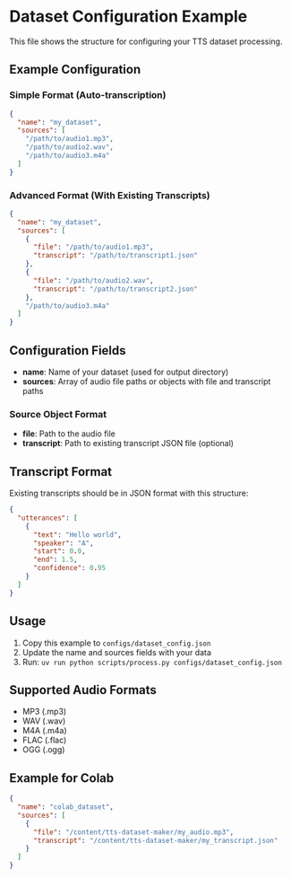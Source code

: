 # Dataset Configuration Example

This file shows the structure for configuring your TTS dataset processing.

## Example Configuration

### Simple Format (Auto-transcription)
```json
{
  "name": "my_dataset",
  "sources": [
    "/path/to/audio1.mp3",
    "/path/to/audio2.wav",
    "/path/to/audio3.m4a"
  ]
}
```

### Advanced Format (With Existing Transcripts)
```json
{
  "name": "my_dataset",
  "sources": [
    {
      "file": "/path/to/audio1.mp3",
      "transcript": "/path/to/transcript1.json"
    },
    {
      "file": "/path/to/audio2.wav",
      "transcript": "/path/to/transcript2.json"
    },
    "/path/to/audio3.m4a"
  ]
}
```

## Configuration Fields

- **name**: Name of your dataset (used for output directory)
- **sources**: Array of audio file paths or objects with file and transcript paths

### Source Object Format
- **file**: Path to the audio file
- **transcript**: Path to existing transcript JSON file (optional)

## Transcript Format

Existing transcripts should be in JSON format with this structure:
```json
{
  "utterances": [
    {
      "text": "Hello world",
      "speaker": "A",
      "start": 0.0,
      "end": 1.5,
      "confidence": 0.95
    }
  ]
}
```

## Usage

1. Copy this example to `configs/dataset_config.json`
2. Update the name and sources fields with your data
3. Run: `uv run python scripts/process.py configs/dataset_config.json`

## Supported Audio Formats

- MP3 (.mp3)
- WAV (.wav)
- M4A (.m4a)
- FLAC (.flac)
- OGG (.ogg)

## Example for Colab

```json
{
  "name": "colab_dataset",
  "sources": [
    {
      "file": "/content/tts-dataset-maker/my_audio.mp3",
      "transcript": "/content/tts-dataset-maker/my_transcript.json"
    }
  ]
}
```
